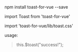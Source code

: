 
npm install toast-for-vue --save


import Toast from 'toast-for-vue'


import 'toast-for-vue/lib/toast.css'

usage:
> this.$toast("success!");
